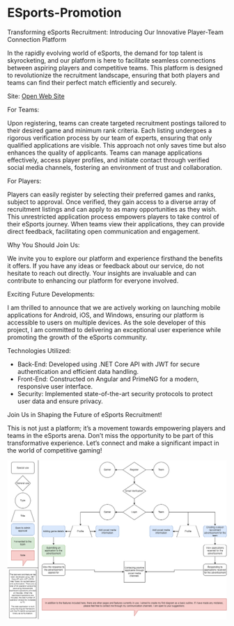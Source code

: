 # ESports-Promotion

Transforming eSports Recruitment: Introducing Our Innovative Player-Team Connection Platform

In the rapidly evolving world of eSports, the demand for top talent is skyrocketing, and our platform is here to facilitate seamless connections between aspiring players and competitive teams. This platform is designed to revolutionize the recruitment landscape, ensuring that both players and teams can find their perfect match efficiently and securely.

Site: <a href="https://esports.yigite.com.tr/">Open Web Site</a>

For Teams:

Upon registering, teams can create targeted recruitment postings tailored to their desired game and minimum rank criteria. Each listing undergoes a rigorous verification process by our team of experts, ensuring that only qualified applications are visible. This approach not only saves time but also enhances the quality of applicants. Teams can manage applications effectively, access player profiles, and initiate contact through verified social media channels, fostering an environment of trust and collaboration.

For Players:

Players can easily register by selecting their preferred games and ranks, subject to approval. Once verified, they gain access to a diverse array of recruitment listings and can apply to as many opportunities as they wish. This unrestricted application process empowers players to take control of their eSports journey. When teams view their applications, they can provide direct feedback, facilitating open communication and engagement.

Why You Should Join Us:

We invite you to explore our platform and experience firsthand the benefits it offers. If you have any ideas or feedback about our service, do not hesitate to reach out directly. Your insights are invaluable and can contribute to enhancing our platform for everyone involved.

Exciting Future Developments:

I am thrilled to announce that we are actively working on launching mobile applications for Android, iOS, and Windows, ensuring our platform is accessible to users on multiple devices. As the sole developer of this project, I am committed to delivering an exceptional user experience while promoting the growth of the eSports community.

Technologies Utilized:

- Back-End: Developed using .NET Core API with JWT for secure authentication and efficient data handling. 
- Front-End: Constructed on Angular and PrimeNG for a modern, responsive user interface.
- Security: Implemented state-of-the-art security protocols to protect user data and ensure privacy.

Join Us in Shaping the Future of eSports Recruitment!

This is not just a platform; it’s a movement towards empowering players and teams in the eSports arena. Don’t miss the opportunity to be part of this transformative experience. Let’s connect and make a significant impact in the world of competitive gaming!

![ESports Basic Diagram](https://github.com/OzeryOt/ESports-Promotion/blob/main/ESportsAppDiagram.png?raw=true)
